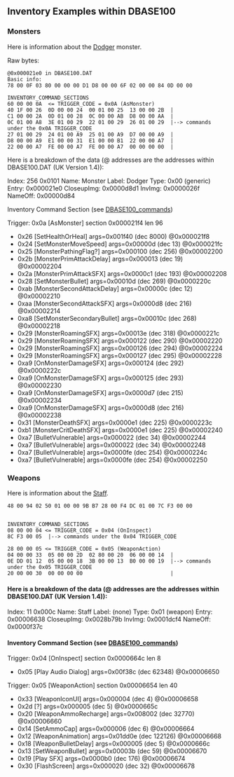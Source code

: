 ## Inventory Examples within DBASE100

### Monsters

Here is information about the [Dodger](https://tales-from-the-tower.fandom.com/wiki/Dodger) monster.

Raw bytes:
```
@0x000021e0 in DBASE100.DAT
Basic info:
78 00 0F 03 80 00 00 00 D1 D8 00 00 6F 02 00 00 84 0D 00 00 

INVENTORY_COMMAND_SECTIONS
60 00 00 0A  <= TRIGGER_CODE = 0x0A (AsMonster)
40 1F 00 26  0D 00 00 24  00 01 00 25  13 00 00 2B  | 
C1 00 00 2A  0D 01 00 28  0C 00 00 AB  D8 00 00 AA  | 
0C 01 00 A8  3E 01 00 29  22 01 00 29  26 01 00 29  |--> commands under the 0x0A TRIGGER_CODE
27 01 00 29  24 01 00 A9  25 01 00 A9  D7 00 00 A9  | 
D8 00 00 A9  E1 00 00 31  E1 00 00 B1  22 00 00 A7  | 
22 00 00 A7  FE 00 00 A7  FE 00 00 A7  00 00 00 00  |
```

Here is a breakdown of the data (@ addresses are the addresses within DBASE100.DAT (UK Version 1.4)):

Index: 256 0x0101
Name: Monster
Label: Dodger
Type: 0x00 (generic)
Entry: 0x000021e0
CloseupImg: 0x0000d8d1
InvImg: 0x0000026f
NameOff: 0x00000d84

Inventory Command Section (see [DBASE100_commands](DBASE100_commands.md))

Trigger: 0x0a [AsMonster] section 0x000021f4 len 96
- 0x26 [SetHealthOrHeal] args=0x001f40 (dec 8000) @0x000021f8
- 0x24 [SetMonsterMoveSpeed] args=0x00000d (dec 13) @0x000021fc
- 0x25 [MonsterPathingFlag?] args=0x000100 (dec 256) @0x00002200
- 0x2b [MonsterPrimAttackDelay] args=0x000013 (dec 19) @0x00002204
- 0x2a [MonsterPrimAttackSFX] args=0x0000c1 (dec 193) @0x00002208
- 0x28 [SetMonsterBullet] args=0x00010d (dec 269) @0x0000220c
- 0xab [MonsterSecondAttackDelay] args=0x00000c (dec 12) @0x00002210
- 0xaa [MonsterSecondAttackSFX] args=0x0000d8 (dec 216) @0x00002214
- 0xa8 [SetMonsterSecondaryBullet] args=0x00010c (dec 268) @0x00002218
- 0x29 [MonsterRoamingSFX] args=0x00013e (dec 318) @0x0000221c
- 0x29 [MonsterRoamingSFX] args=0x000122 (dec 290) @0x00002220
- 0x29 [MonsterRoamingSFX] args=0x000126 (dec 294) @0x00002224
- 0x29 [MonsterRoamingSFX] args=0x000127 (dec 295) @0x00002228
- 0xa9 [OnMonsterDamageSFX] args=0x000124 (dec 292) @0x0000222c
- 0xa9 [OnMonsterDamageSFX] args=0x000125 (dec 293) @0x00002230
- 0xa9 [OnMonsterDamageSFX] args=0x0000d7 (dec 215) @0x00002234
- 0xa9 [OnMonsterDamageSFX] args=0x0000d8 (dec 216) @0x00002238
- 0x31 [MonsterDeathSFX] args=0x0000e1 (dec 225) @0x0000223c
- 0xb1 [MonsterCritDeathSFX] args=0x0000e1 (dec 225) @0x00002240
- 0xa7 [BulletVulnerable] args=0x000022 (dec 34) @0x00002244
- 0xa7 [BulletVulnerable] args=0x000022 (dec 34) @0x00002248
- 0xa7 [BulletVulnerable] args=0x0000fe (dec 254) @0x0000224c
- 0xa7 [BulletVulnerable] args=0x0000fe (dec 254) @0x00002250


### Weapons

Here is information about the [Staff](https://tales-from-the-tower.fandom.com/wiki/Creator%27s_Staff).

```
48 00 94 02 50 01 00 00 9B B7 28 00 F4 DC 01 00 7C F3 00 00 


INVENTORY_COMMAND_SECTIONS
08 00 00 04 <= TRIGGER_CODE = 0x04 (OnInspect)
8C F3 00 05  |--> commands under the 0x04 TRIGGER_CODE 

28 00 00 05 <= TRIGGER_CODE = 0x05 (WeaponAction)
04 00 00 33  05 00 00 2D  02 80 00 20  06 00 00 14  | 
0E DD 01 12  05 00 00 18  3B 00 00 13  B0 00 00 19  |--> commands under the 0x05 TRIGGER_CODE 
20 00 00 30  00 00 00 00                            |
```

#### Here is a breakdown of the data (@ addresses are the addresses within DBASE100.DAT (UK Version 1.4)):

Index: 11 0x000c
Name: Staff
Label: (none)
Type: 0x01 (weapon)
Entry: 0x00006638
CloseupImg: 0x0028b79b
InvImg: 0x0001dcf4
NameOff: 0x0000f37c

#### Inventory Command Section (see [DBASE100_commands](DBASE100_commands.md))

Trigger: 0x04 [OnInspect] section 0x0000664c len 8
- 0x05 [Play Audio Dialog] args=0x00f38c (dec 62348) @0x00006650

Trigger: 0x05 [WeaponAction] section 0x00006654 len 40
- 0x33 [WeaponIconUI] args=0x000004 (dec 4) @0x00006658
- 0x2d [?] args=0x000005 (dec 5) @0x0000665c
- 0x20 [WeaponAmmoRecharge] args=0x008002 (dec 32770) @0x00006660
- 0x14 [SetAmmoCap] args=0x000006 (dec 6) @0x00006664
- 0x12 [WeaponAnimation] args=0x01dd0e (dec 122126) @0x00006668
- 0x18 [WeaponBulletDelay] args=0x000005 (dec 5) @0x0000666c
- 0x13 [SetWeaponBullet] args=0x00003b (dec 59) @0x00006670
- 0x19 [Play SFX] args=0x0000b0 (dec 176) @0x00006674
- 0x30 [FlashScreen] args=0x000020 (dec 32) @0x00006678